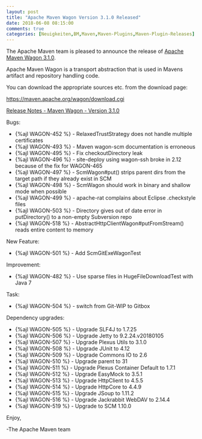 ```yaml
---
layout: post
title: "Apache Maven Wagon Version 3.1.0 Released"
date: 2018-06-08 08:15:00
comments: true
categories: [Neuigkeiten,BM,Maven,Maven-Plugins,Maven-Plugin-Releases]
---
```

The Apache Maven team is pleased to announce the release of 
[Apache Maven Wagon 3.1.0](http://maven.apache.org/wagon/).

Apache Maven Wagon is a transport abstraction that is used in Mavens
artifact and repository handling code.

You can download the appropriate sources etc. from the download page:

https://maven.apache.org/wagon/download.cgi

<!-- more -->

[Release Notes - Maven Wagon - Version 3.1.0](https://issues.apache.org/jira/secure/ReleaseNote.jspa?projectId=12318122&version=12341302)

Bugs:
  
 * {%ajl WAGON-452 %} - RelaxedTrustStrategy does not handle multiple certificates
 * {%ajl WAGON-493 %} - Maven wagon-scm documentation is erroneous
 * {%ajl WAGON-495 %} - Fix checkoutDirectory leak
 * {%ajl WAGON-496 %} - site-deploy using wagon-ssh broke in 2.12 because of the fix for WAGON-465
 * {%ajl WAGON-497 %} - ScmWagon#put() strips parent dirs from the target path if they already exist in SCM
 * {%ajl WAGON-498 %} - ScmWagon should work in binary and shallow mode when possible
 * {%ajl WAGON-499 %} - apache-rat complains about Eclipse .checkstyle files
 * {%ajl WAGON-503 %} - Directory gives out of date error in putDirectory() to a non-empty Subversion repo
 * {%ajl WAGON-518 %} - AbstractHttpClientWagon#putFromStream() reads entire content to memory

New Feature:

 * {%ajl WAGON-501 %} - Add ScmGitExeWagonTest

Improvement:

 * {%ajl WAGON-482 %} - Use sparse files in HugeFileDownloadTest with Java 7

Task:

 * {%ajl WAGON-504 %} - switch from Git-WIP to Gitbox

Dependency upgrades:

 * {%ajl WAGON-505 %} - Upgrade SLF4J to 1.7.25
 * {%ajl WAGON-506 %} - Upgrade Jetty to 9.2.24.v20180105
 * {%ajl WAGON-507 %} - Upgrade Plexus Utils to 3.1.0
 * {%ajl WAGON-508 %} - Upgrade JUnit to 4.12
 * {%ajl WAGON-509 %} - Upgrade Commons IO to 2.6
 * {%ajl WAGON-510 %} - Upgrade parent to 31
 * {%ajl WAGON-511 %} - Upgrade Plexus Container Default to 1.7.1
 * {%ajl WAGON-512 %} - Upgrade EasyMock to 3.5.1
 * {%ajl WAGON-513 %} - Upgrade HttpClient to 4.5.5
 * {%ajl WAGON-514 %} - Upgrade HttpCore to 4.4.9
 * {%ajl WAGON-515 %} - Upgrade JSoup to 1.11.2
 * {%ajl WAGON-516 %} - Upgrade Jackrabbit WebDAV to 2.14.4
 * {%ajl WAGON-519 %} - Upgrade to SCM 1.10.0


Enjoy,

-The Apache Maven team

